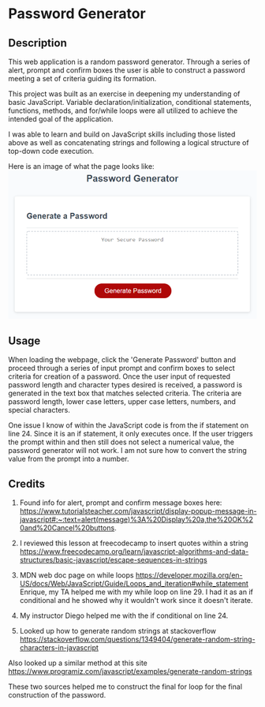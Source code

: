# Password Generator

## Description

This web application is a random password generator. Through a series of alert, prompt and confirm boxes the user is able to construct a password meeting a set of criteria guiding its formation.

This project was built as an exercise in deepening my understanding of basic JavaScript. Variable declaration/initialization, conditional statements, functions, methods, and for/while loops were all utilized to achieve the intended goal of the application.

I was able to learn and build on JavaScript skills including those listed above as well as concatenating strings and following a logical structure of top-down code execution. 

Here is an image of what the page looks like:
![Password Generator Image](./assets/Images/03-javascript-homework-demo.png)

## Usage

When loading the webpage, click the 'Generate Password' button and proceed through a series of input prompt and confirm boxes to select criteria for creation of a password. Once the user input of requested password length and character types desired is received, a password is generated in the text box that matches selected criteria. The criteria are password length, lower case letters, upper case letters, numbers, and special characters. 

One issue I know of within the JavaScript code is from the if statement on line 24. Since it is an if statement, it only executes once. If the user triggers the prompt within and then still does not select a numerical value, the password generator will not work. I am not sure how to convert the string value from the prompt into a number.

## Credits

1. Found info for alert, prompt and confirm message boxes here: https://www.tutorialsteacher.com/javascript/display-popup-message-in-javascript#:~:text=alert(message)%3A%20Display%20a,the%20OK%20and%20Cancel%20buttons.

2. I reviewed this lesson at freecodecamp to insert quotes within a string https://www.freecodecamp.org/learn/javascript-algorithms-and-data-structures/basic-javascript/escape-sequences-in-strings

3. MDN web doc page on while loops https://developer.mozilla.org/en-US/docs/Web/JavaScript/Guide/Loops_and_iteration#while_statement 
Enrique, my TA helped me with my while loop on line 29. I had it as an if conditional and he showed why it wouldn't work since it doesn't iterate.

4. My instructor Diego helped me with the if conditional on line 24.

5. Looked up how to generate random strings at stackoverflow https://stackoverflow.com/questions/1349404/generate-random-string-characters-in-javascript

Also looked up a similar method at this site https://www.programiz.com/javascript/examples/generate-random-strings

These two sources helped me to construct the final for loop for the final construction of the password.





